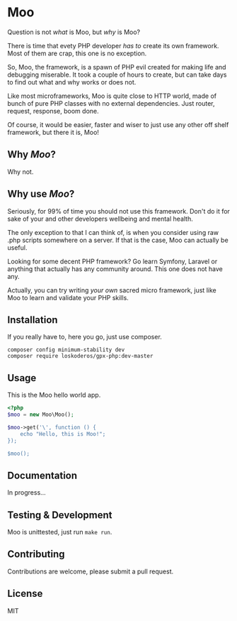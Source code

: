 # Moo

Question is not _what_ is Moo, but _why_ is Moo?

There is time that evety PHP developer _has to_ create its own framework. Most of them are crap, this one is no exception. 

So, Moo, the framework, is a spawn of PHP evil created for making life and debugging miserable. It took a couple of hours to create, but can take days to find out what and why works or does not.

Like most microframeworks, Moo is quite close to HTTP world, made of bunch of pure PHP classes with no external dependencies. Just router, request, response, boom done.

Of course, it would be easier, faster and wiser to just use any other off shelf framework, but there it is, Moo!

## Why _Moo_?
Why not.

## Why use _Moo_?
Seriously, for 99% of time you should not use this framework. Don't do it for sake of your and other developers wellbeing and mental health. 

The only exception to that I can think of, is when you consider using raw .php scripts somewhere on a server. If that is the case, Moo can actually be useful.

Looking for some decent PHP framework? Go learn Symfony, Laravel or anything that actually has any community around. This one does not have any.

Actually, you can try writing _your own_ sacred micro framework, just like Moo to learn and validate your PHP skills.

## Installation
If you really have to, here you go, just use composer.
~~~
composer config minimum-stability dev
composer require loskoderos/gpx-php:dev-master
~~~

## Usage
This is the Moo hello world app.
~~~php
<?php
$moo = new Moo\Moo();

$moo->get('\', function () {
    echo "Hello, this is Moo!";
});

$moo();
~~~

## Documentation
In progress...

## Testing & Development
Moo is unittested, just run `make run`.

## Contributing
Contributions are welcome, please submit a pull request.

## License
MIT
